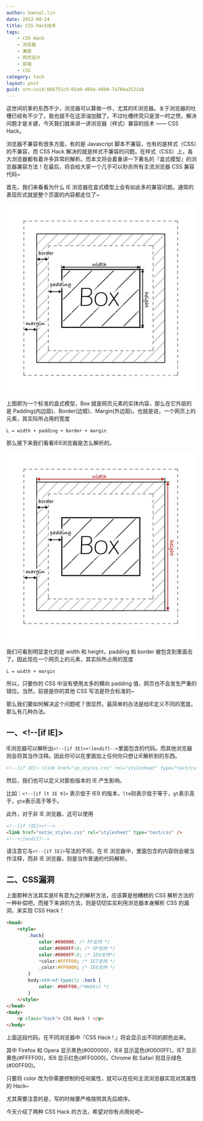 ```yaml
---
author: hancel.lin
date: 2012-08-24
title: CSS Hack技术
tags: 
    - CSS Hack
    - 浏览器
    - 兼容
    - 网页设计
    - 前端
    - CSS
category: tech
layout: post
guid: urn:uuid:66b751c9-02a9-469a-94b0-7a766a2522ab
---
```


这世间坑爹的东西不少，浏览器可以算做一件，尤其的IE浏览器。关于浏览器的吐槽已经有不少了，我也就不在这添油加醋了。不过吐槽终究只是泄一时之愤，解决问题才是关键，今天我们就来讲一讲浏览器（样式）兼容的技术 —— CSS Hack。

浏览器不兼容有很多方面，有的是 Javascript 脚本不兼容，也有的是样式（CSS）的不兼容，而 CSS Hack 解决的就是样式不兼容的问题。在样式（CSS）上，各大浏览器都有着许多异常的解析。而本文将会着重讲一下著名的『盒式模型』的浏览器兼容方法！在最后，将会给大家一个几乎可以秒杀所有主流浏览器 CSS 兼容代码~

首先，我们来看看为什么 IE 浏览器在盒式模型上会有如此多的兼容问题。通常的表现形式就是整个页面的内容都走位了~

![盒式模型1][1]

上图即为一个标准的盒式模型，Box 就是网页元素的实体内容，那么在它外层的是 Padding(内边距)、Border(边框)、Margin(外边距)。也就是说，一个网页上的元素，其实际所占用的宽度
```
L = width + padding + border + margin 
```
那么接下来我们看看IE6浏览器是怎么解析的。

![盒式模型1][2]

我们可看到明显变化的是 width 和 height，padding 和 border 被包含到里面去了。因此现在一个网页上的元素，其实际所占用的宽度
```
L = width + margin
```
所以，只要你的 CSS 中没有使用太多的横向 padding 值，网页也不会发生严重的错位。当然，前提是你的其他 CSS 写法是符合标准的~

那么我们要如何解决这个问题呢？很显然，最简单的办法是给IE定义不同的宽度。那么有几种办法。

## 一、<!--[if IE]>

IE浏览器可以解析出`<!--[if IE]><![endif]-->`里面包含的代码。而其他浏览器则会将其当作注释。因此你可以在里面加上任何你只想让IE解析到的东西。
```html
<!--[if IE]> <link href="ie_styles.css" rel="stylesheet" type="text/css" /> <![endif]-->
```
然后，我们也可以定义对那些版本的 IE 产生影响。

比如：`<!--[if lt IE 9]>` 表示低于 IE9 的版本，`lte`则表示低于等于，`gt`表示高于，`gte`表示高于等于。

此外，对于非 IE 浏览器，这可以使用
```html
<!--[if !IE]><!--> 
<link href="notie_styles.css" rel="stylesheet" type="text/css" /> 
<!--<![endif]-->
```
请注意它与`<!--[if IE]>`写法的不同，在 IE 浏览器中，里面包含的内容则会被当作注释，而非 IE 浏览器，则是当作普通的代码解析。

## 二、CSS漏洞

上面那种方法其实是IE有意为之的解析方法，应该算是他糟糕的 CSS 解析方法的一种补偿吧，而接下来讲的方法，则是切切实实利用浏览器本身解析 CSS 的漏洞，来实现 CSS Hack！

```html
<head> 
    <style> 
        .hack{ 
            color:#000000; /* FF支持 */ 
            color:#0000FF\0; /* OP支持 */ 
            color:#0000FF\9; /* IE8支持*/ 
            *color:#FFFF00; /* IE7支持 */ 
            _color:#FF0000; /* IE6支持 */ 
        } 
        body:nth-of-type(1) .hack { 
            color: #00FF00;/*Webkit */ 
        } 
    </style> 
</head> 
<body> 
    <p class="hack"> CSS Hack ! </p> 
</body>
```
上面这段代码，在不同浏览器中『CSS Hack ! 』将会显示出不同的颜色出来。

其中 Firefox 和 Opera 显示黑色(#000000)，IE8 显示蓝色(#0000FF)，IE7 显示黄色(#FFFF00)，IE6 显示红色(#FF0000)，Chrome 和 Safari 则显示绿色(#00FF00)。

只要将 color 改为你需要控制的任何属性，就可以在任何主流浏览器实现对其属性的 Hack~

尤其需要注意的是，写的时候要严格按照其先后顺序。

今天介绍了两种 CSS Hack 的方法，希望对你有点用处吧~

  [1]: /media/files/css-hack/pic_01.jpg
  [2]: /media/files/css-hack/pic_02.jpg
